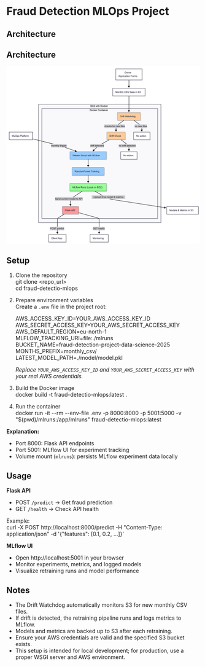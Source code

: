# Fraud Detection MLOps Project

## Architecture

## Architecture

![Architecture Diagram](Flowchart.png)


## Setup

1. Clone the repository  
   git clone <repo_url>  
   cd fraud-detectio-mlops

2. Prepare environment variables  
   Create a `.env` file in the project root:

   AWS_ACCESS_KEY_ID=YOUR_AWS_ACCESS_KEY_ID  
   AWS_SECRET_ACCESS_KEY=YOUR_AWS_SECRET_ACCESS_KEY  
   AWS_DEFAULT_REGION=eu-north-1  
   MLFLOW_TRACKING_URI=file:./mlruns  
   BUCKET_NAME=fraud-detection-project-data-science-2025  
   MONTHS_PREFIX=monthly_csv/  
   LATEST_MODEL_PATH=./model/model.pkl  

   *Replace `YOUR_AWS_ACCESS_KEY_ID` and `YOUR_AWS_SECRET_ACCESS_KEY` with your real AWS credentials.*

3. Build the Docker image  
   docker build -t fraud-detectio-mlops:latest .

4. Run the container  
   docker run -it --rm --env-file .env -p 8000:8000 -p 5001:5000 -v "$(pwd)/mlruns:/app/mlruns" fraud-detectio-mlops:latest

**Explanation:**  
- Port 8000: Flask API endpoints  
- Port 5001: MLflow UI for experiment tracking  
- Volume mount (`mlruns`): persists MLflow experiment data locally  

## Usage

**Flask API**  
- POST `/predict` → Get fraud prediction  
- GET `/health` → Check API health  

Example:  
curl -X POST http://localhost:8000/predict -H "Content-Type: application/json" -d '{"features": [0.1, 0.2, ...]}'

**MLflow UI**  
- Open http://localhost:5001 in your browser  
- Monitor experiments, metrics, and logged models  
- Visualize retraining runs and model performance  

## Notes

- The Drift Watchdog automatically monitors S3 for new monthly CSV files.  
- If drift is detected, the retraining pipeline runs and logs metrics to MLflow.  
- Models and metrics are backed up to S3 after each retraining.  
- Ensure your AWS credentials are valid and the specified S3 bucket exists.  
- This setup is intended for local development; for production, use a proper WSGI server and AWS environment.